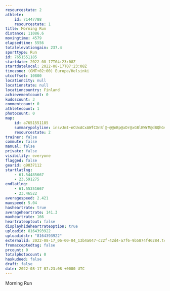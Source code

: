 ```yaml
---
resourcestate: 2
athlete:
    id: 71447788
    resourcestate: 1
title: Morning Run
distance: 11086.6
movingtime: 4579
elapsedtime: 5556
totalelevationgain: 237.4
sporttype: Run
id: 7651551185
startdate: 2022-08-17T04:23:08Z
startdatelocal: 2022-08-17T07:23:08Z
timezone: (GMT+02:00) Europe/Helsinki
utcoffset: 10800
locationcity: null
locationstate: null
locationcountry: Finland
achievementcount: 0
kudoscount: 3
commentcount: 0
athletecount: 1
photocount: 0
map:
    id: a7651551185
    summarypolyline: insvJmt~nCUxACxAWfCXnB`@~@@nBp@xDr@xGBlBWrM@dBQhGs@rG]bEIjCo@lDO`B[pA}@xHA~@Jh@z@x@hAFlAfBfAx@rAdBHRL?L}@c@lAp@xAkGxAQhAIvALrAVp@N`CAXkAGc@^Sx@M|BBfAj@t@hCvA|Bf@RLJZA|CSZo@NQz@i@rOAhDk@rLu@zEaFpHc@jAI~AmAdGYdCCxAc@dDEzAUpAK`DQjAChAMd@OnCDt@kAvEJrCcBnCqCzA}@U}CAAdA_AdI@NZRUrE}@nE]`@gABJNk@hAw@BSXW?[b@q@M_@`@mAJ[Xy@c@}@Vs@k@]LSb@o@dIa@|@i@b@i@z@i@Xy@jBi@~EDdLsAvCgBxAi@~AUh@GtAO|@@jBU`@S|AKpEa@vA\d@@hAKlAFzASjBK~Bc@`BY`EW~FHxAOz@@rBKp@DbCm@dFM`@Dl@UhBCpAKt@HzAg@`@Qf@KlASb@w@p@[z@IlBu@fBUnBm@rB?`@WbBAt@y@`DKpBDjBy@uASKJ`@]pEUl@MrAi@jBIdF]`BHn@Er@Jl@Kl@YZk@OUi@_@YOc@BaAGy@U?Gh@[r@\o@LoAO}BL{AQsBR`AF?Ts@Di@aAtB@l@MpBNp@AV[jBs@lAClBS~@A|@YzB?z@g@fCAvB_@bEUx@[T_@`As@fAQr@Cr@c@x@]xBEpBJx@GfAc@`BB~@WvADx@_@vBTtABzBL^r@x@Pt@]rDBjBEnEUfB}@hCQ|Em@vAwAvHW~@Fl@`@sCXiAx@_Am@nCE|CUjA@d@s@jDSbC?p@SRMj@SVRjBQdA?n@}@zCEn@?d@JX|@?VjAB|A`AsA\mAfAcJ@iCPqDCsBVqDd@kBf@eA`@}Cb@{Af@m@XEEIhBrC\Bn@nBnAfB\lAj@h@lA`Cv@pAZVTd@FfAi@bDa@j@YlAy@rAKt@cAlCM|@iBfC?TIj@UPGZLd@^P|@KxBq@pAd@Xf@Pr@N`BfA`CJ`ADzBt@jE?xA]dB[nCMPAHNHGAu@lG`AAdAt@tA|CZfAPv@JbB`@vBfAbBf@J~CiBb@E`CdCtBPl@\nARlCH|@p@hDfDVr@H~@T`Tb@jAp@t@Rd@
    resourcestate: 2
trainer: false
commute: false
manual: false
private: false
visibility: everyone
flagged: false
gearid: g9037112
startlatlng:
    - 61.54485667
    - 23.591275
endlatlng:
    - 61.55351667
    - 23.46522
averagespeed: 2.421
maxspeed: 5.04
hasheartrate: true
averageheartrate: 141.3
maxheartrate: 166
heartrateoptout: false
displayhideheartrateoption: true
uploadid: 8164393922
uploadidstr: "8164393922"
externalid: 2022-08-17_06-00-04_13b4a047-c22f-42d4-a7f6-9b5874f46284.tcx
fromacceptedtag: false
prcount: 0
totalphotocount: 0
haskudoed: false
draft: false
date: 2022-08-17 07:23:08 +0000 UTC
---
```

Morning Run